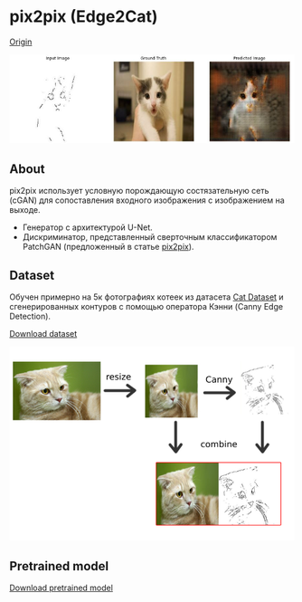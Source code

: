 # pix2pix (Edge2Cat)


[Origin](https://github.com/junyanz/pytorch-CycleGAN-and-pix2pix)

<img src="imgs/example.jpg" width="877px"/>


## About

pix2pix использует условную порождающую состязательную сеть (cGAN) для сопоставления входного изображения с изображением на выходе.

- Генератор с архитектурой U-Net.
- Дискриминатор, представленный сверточным классификатором PatchGAN (предложенный в статье [pix2pix](https://arxiv.org/abs/1611.07004)).


## Dataset

Обучен примерно на 5к фотографиях котеек из датасета [Cat Dataset](https://www.kaggle.com/crawford/cat-dataset) и сгенерированных контуров с помощью оператора Кэнни (Canny Edge Detection).

[Download dataset](https://drive.google.com/file/d/10A-NMbBoZQP6TKDdQLdkxKBVCFhPf7s6/view?usp=sharing)

<img src="imgs/dataset_ex.jpg" width="900px"/>


## Pretrained model

[Download pretrained model](https://drive.google.com/file/d/1Qf-QRRaWplKe1zOSlG5OMMJ6NxHFp-F6/view?usp=sharing)